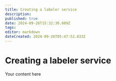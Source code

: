 ```yaml
---
title: Creating a labeler service
description: 
published: true
date: 2024-09-26T15:32:30.609Z
tags: 
editor: markdown
dateCreated: 2024-09-26T05:47:52.833Z
---
```


# Creating a labeler service
Your content here